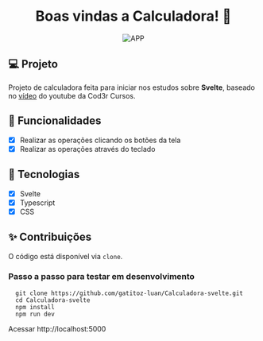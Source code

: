 <h1 align="center">
  Boas vindas a Calculadora!
 👋
</h1>
<p align="center">
 <img src="https://user-images.githubusercontent.com/15862643/129592584-2ff82a89-f2b7-421f-8339-66a9736e7e35.png" alt="APP"/>
</p>

## 💻 Projeto

Projeto de calculadora feita para iniciar nos estudos sobre **Svelte**, baseado no [vídeo](https://www.youtube.com/watch?v=SVNTizLyuvo) do youtube da Cod3r Cursos.

## 🔨 Funcionalidades

- [x] Realizar as operações clicando os botões da tela
- [x] Realizar as operações através do teclado

## 🔖 Tecnologias

- [x] Svelte
- [x] Typescript
- [x] CSS

## ✨ Contribuições

O código está disponível via `clone`.

### Passo a passo para testar em desenvolvimento

```shell
  git clone https://github.com/gatitoz-luan/Calculadora-svelte.git
  cd Calculadora-svelte
  npm install
  npm run dev
```

Acessar http://localhost:5000
